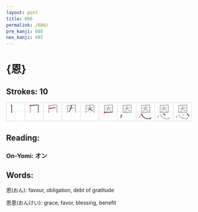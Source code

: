 ```yaml
---
layout: post
title: 606
permalink: /606/
pre_kanji: 605
nex_kanji: 607
---
```


# {恩}

## Strokes: 10

<div class="stroke"><img src="../images/E681A9.png" /></div>

## Reading:

### On-Yomi: オン

## Words:

恩(おん): favour, obligation, debt of gratitude

恩恵(おんけい): grace, favor, blessing, benefit
